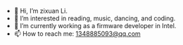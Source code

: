 - 👋 Hi, I’m zixuan Li.
- 👀 I’m interested in reading, music, dancing, and coding.
- 🌱 I’m currently working as a firmware developer in Intel.
- 📫 How to reach me: 1348885093@qq.com
